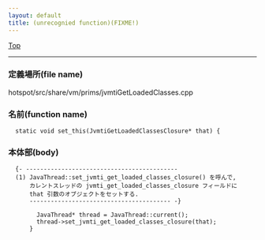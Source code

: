 ```yaml
---
layout: default
title: (unrecognied function)(FIXME!)
---
```

[Top](../index.html)

--- 
### 定義場所(file name)
hotspot/src/share/vm/prims/jvmtiGetLoadedClasses.cpp

### 名前(function name)
```
  static void set_this(JvmtiGetLoadedClassesClosure* that) {
```

### 本体部(body)
```
  {- -------------------------------------------
  (1) JavaThread::set_jvmti_get_loaded_classes_closure() を呼んで, 
      カレントスレッドの jvmti_get_loaded_classes_closure フィールドに 
      that 引数のオブジェクトをセットする.
      ---------------------------------------- -}

	    JavaThread* thread = JavaThread::current();
	    thread->set_jvmti_get_loaded_classes_closure(that);
	  }
	
```


